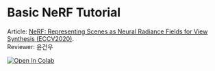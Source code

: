 # Basic NeRF Tutorial 
Article: [NeRF: Representing Scenes as Neural Radiance Fields for View Synthesis (ECCV2020)](https://www.matthewtancik.com/nerf). <br/>
Reviewer: 윤건우

[![Open In Colab](https://colab.research.google.com/assets/colab-badge.svg)](https://colab.research.google.com/github/awesomeAGI/boost-spatial-AI/blob/main/contents/NeRFs/NeRF/NeRF_tiny.ipynb)

